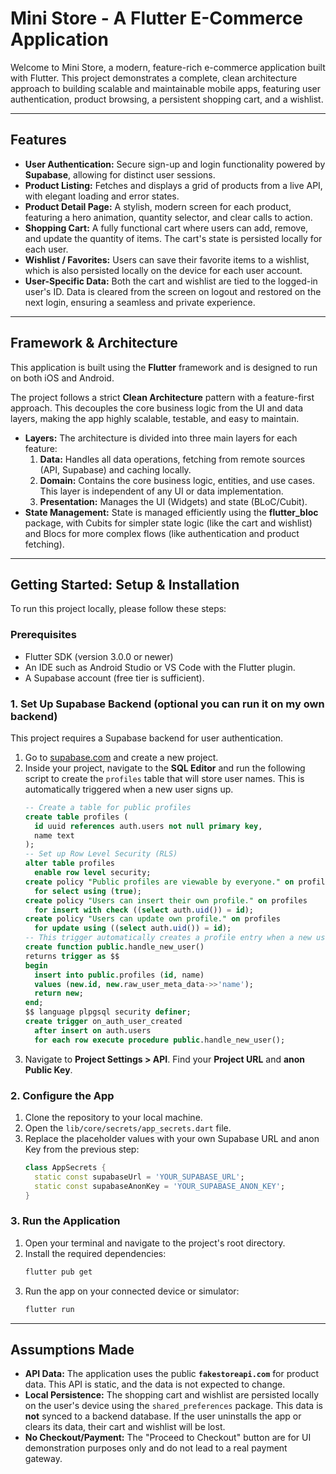 # Mini Store - A Flutter E-Commerce Application

Welcome to Mini Store, a modern, feature-rich e-commerce application built with Flutter. This project demonstrates a complete, clean architecture approach to building scalable and maintainable mobile apps, featuring user authentication, product browsing, a persistent shopping cart, and a wishlist.



---

## Features

-   **User Authentication:** Secure sign-up and login functionality powered by **Supabase**, allowing for distinct user sessions.
-   **Product Listing:** Fetches and displays a grid of products from a live API, with elegant loading and error states.
-   **Product Detail Page:** A stylish, modern screen for each product, featuring a hero animation, quantity selector, and clear calls to action.
-   **Shopping Cart:** A fully functional cart where users can add, remove, and update the quantity of items. The cart's state is persisted locally for each user.
-   **Wishlist / Favorites:** Users can save their favorite items to a wishlist, which is also persisted locally on the device for each user account.
-   **User-Specific Data:** Both the cart and wishlist are tied to the logged-in user's ID. Data is cleared from the screen on logout and restored on the next login, ensuring a seamless and private experience.

---

## Framework & Architecture

This application is built using the **Flutter** framework and is designed to run on both iOS and Android.

The project follows a strict **Clean Architecture** pattern with a feature-first approach. This decouples the core business logic from the UI and data layers, making the app highly scalable, testable, and easy to maintain.

-   **Layers:** The architecture is divided into three main layers for each feature:
    1.  **Data:** Handles all data operations, fetching from remote sources (API, Supabase) and caching locally.
    2.  **Domain:** Contains the core business logic, entities, and use cases. This layer is independent of any UI or data implementation.
    3.  **Presentation:** Manages the UI (Widgets) and state (BLoC/Cubit).
-   **State Management:** State is managed efficiently using the **flutter_bloc** package, with Cubits for simpler state logic (like the cart and wishlist) and Blocs for more complex flows (like authentication and product fetching).

---

## Getting Started: Setup & Installation

To run this project locally, please follow these steps:

### Prerequisites

-   Flutter SDK (version 3.0.0 or newer)
-   An IDE such as Android Studio or VS Code with the Flutter plugin.
-   A Supabase account (free tier is sufficient).

### 1. Set Up Supabase Backend (optional you can run it on my own backend)

This project requires a Supabase backend for user authentication.

1.  Go to [supabase.com](https://supabase.com/) and create a new project.
2.  Inside your project, navigate to the **SQL Editor** and run the following script to create the `profiles` table that will store user names. This is automatically triggered when a new user signs up.
    ```sql
    -- Create a table for public profiles
    create table profiles (
      id uuid references auth.users not null primary key,
      name text
    );
    -- Set up Row Level Security (RLS)
    alter table profiles
      enable row level security;
    create policy "Public profiles are viewable by everyone." on profiles
      for select using (true);
    create policy "Users can insert their own profile." on profiles
      for insert with check ((select auth.uid()) = id);
    create policy "Users can update own profile." on profiles
      for update using ((select auth.uid()) = id);
    -- This trigger automatically creates a profile entry when a new user signs up
    create function public.handle_new_user()
    returns trigger as $$
    begin
      insert into public.profiles (id, name)
      values (new.id, new.raw_user_meta_data->>'name');
      return new;
    end;
    $$ language plpgsql security definer;
    create trigger on_auth_user_created
      after insert on auth.users
      for each row execute procedure public.handle_new_user();
    ```
3.  Navigate to **Project Settings > API**. Find your **Project URL** and **anon Public Key**.

### 2. Configure the App

1.  Clone the repository to your local machine.
2.  Open the `lib/core/secrets/app_secrets.dart` file.
3.  Replace the placeholder values with your own Supabase URL and anon Key from the previous step:
    ```dart
    class AppSecrets {
      static const supabaseUrl = 'YOUR_SUPABASE_URL';
      static const supabaseAnonKey = 'YOUR_SUPABASE_ANON_KEY';
    }
    ```

### 3. Run the Application

1.  Open your terminal and navigate to the project's root directory.
2.  Install the required dependencies:
    ```sh
    flutter pub get
    ```
3.  Run the app on your connected device or simulator:
    ```sh
    flutter run
    ```

---

## Assumptions Made

-   **API Data:** The application uses the public **`fakestoreapi.com`** for product data. This API is static, and the data is not expected to change.
-   **Local Persistence:** The shopping cart and wishlist are persisted locally on the user's device using the `shared_preferences` package. This data is **not** synced to a backend database. If the user uninstalls the app or clears its data, their cart and wishlist will be lost.
-   **No Checkout/Payment:** The "Proceed to Checkout" button are for UI demonstration purposes only and do not lead to a real payment gateway.
